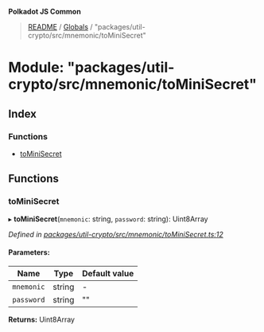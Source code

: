 **Polkadot JS Common**

> [README](../README.md) / [Globals](../globals.md) / "packages/util-crypto/src/mnemonic/toMiniSecret"

# Module: "packages/util-crypto/src/mnemonic/toMiniSecret"

## Index

### Functions

* [toMiniSecret](_packages_util_crypto_src_mnemonic_tominisecret_.md#tominisecret)

## Functions

### toMiniSecret

▸ **toMiniSecret**(`mnemonic`: string, `password`: string): Uint8Array

*Defined in [packages/util-crypto/src/mnemonic/toMiniSecret.ts:12](https://github.com/polkadot-js/common/blob/ce964d2f/packages/util-crypto/src/mnemonic/toMiniSecret.ts#L12)*

#### Parameters:

Name | Type | Default value |
------ | ------ | ------ |
`mnemonic` | string | - |
`password` | string | "" |

**Returns:** Uint8Array
